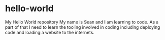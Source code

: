 # hello-world
My Hello World repository
My name is Sean and I am learning to code. As a part of that I need to learn the tooling involved in coding including deploying code and loading a website to the internets.
